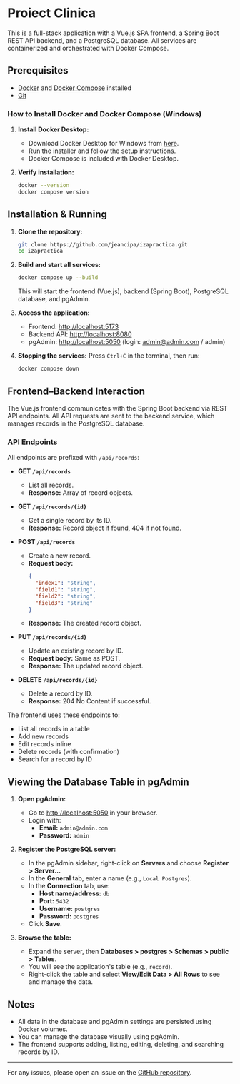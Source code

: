 # Proiect Clinica

This is a full-stack application with a Vue.js SPA frontend, a Spring Boot REST API backend, and a PostgreSQL database. All services are containerized and orchestrated with Docker Compose.

## Prerequisites
- [Docker](https://www.docker.com/get-started) and [Docker Compose](https://docs.docker.com/compose/install/) installed
- [Git](https://git-scm.com/)

### How to Install Docker and Docker Compose (Windows)

1. **Install Docker Desktop:**
   - Download Docker Desktop for Windows from [here](https://www.docker.com/products/docker-desktop/).
   - Run the installer and follow the setup instructions.
   - Docker Compose is included with Docker Desktop.

2. **Verify installation:**
   ```sh
   docker --version
   docker compose version
   ```

## Installation & Running

1. **Clone the repository:**
   ```sh
   git clone https://github.com/jeancipa/izapractica.git
   cd izapractica
   ```

2. **Build and start all services:**
   ```sh
   docker compose up --build
   ```
   This will start the frontend (Vue.js), backend (Spring Boot), PostgreSQL database, and pgAdmin.

3. **Access the application:**
   - Frontend: [http://localhost:5173](http://localhost:5173)
   - Backend API: [http://localhost:8080](http://localhost:8080)
   - pgAdmin: [http://localhost:5050](http://localhost:5050) (login: admin@admin.com / admin)

4. **Stopping the services:**
   Press `Ctrl+C` in the terminal, then run:
   ```sh
   docker compose down
   ```

## Frontend–Backend Interaction

The Vue.js frontend communicates with the Spring Boot backend via REST API endpoints. All API requests are sent to the backend service, which manages records in the PostgreSQL database.

### API Endpoints

All endpoints are prefixed with `/api/records`:

- **GET `/api/records`**
  - List all records.
  - **Response:** Array of record objects.

- **GET `/api/records/{id}`**
  - Get a single record by its ID.
  - **Response:** Record object if found, 404 if not found.

- **POST `/api/records`**
  - Create a new record.
  - **Request body:**
    ```json
    {
      "index1": "string",
      "field1": "string",
      "field2": "string",
      "field3": "string"
    }
    ```
  - **Response:** The created record object.

- **PUT `/api/records/{id}`**
  - Update an existing record by ID.
  - **Request body:** Same as POST.
  - **Response:** The updated record object.

- **DELETE `/api/records/{id}`**
  - Delete a record by ID.
  - **Response:** 204 No Content if successful.

The frontend uses these endpoints to:
- List all records in a table
- Add new records
- Edit records inline
- Delete records (with confirmation)
- Search for a record by ID

## Viewing the Database Table in pgAdmin

1. **Open pgAdmin:**
   - Go to [http://localhost:5050](http://localhost:5050) in your browser.
   - Login with:
     - **Email:** `admin@admin.com`
     - **Password:** `admin`

2. **Register the PostgreSQL server:**
   - In the pgAdmin sidebar, right-click on **Servers** and choose **Register > Server...**
   - In the **General** tab, enter a name (e.g., `Local Postgres`).
   - In the **Connection** tab, use:
     - **Host name/address:** `db`
     - **Port:** `5432`
     - **Username:** `postgres`
     - **Password:** `postgres`
   - Click **Save**.

3. **Browse the table:**
   - Expand the server, then **Databases > postgres > Schemas > public > Tables**.
   - You will see the application's table (e.g., `record`).
   - Right-click the table and select **View/Edit Data > All Rows** to see and manage the data.

## Notes
- All data in the database and pgAdmin settings are persisted using Docker volumes.
- You can manage the database visually using pgAdmin.
- The frontend supports adding, listing, editing, deleting, and searching records by ID.

---

For any issues, please open an issue on the [GitHub repository](https://github.com/jeancipa/izapractica).
